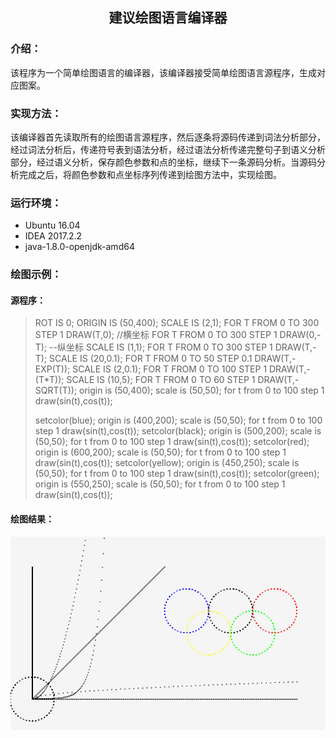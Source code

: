 ## <center>建议绘图语言编译器</center>

### 介绍：
该程序为一个简单绘图语言的编译器，该编译器接受简单绘图语言源程序，生成对应图案。

### 实现方法：
该编译器首先读取所有的绘图语言源程序，然后逐条将源码传递到词法分析部分，经过词法分析后，传递符号表到语法分析，经过语法分析传递完整句子到语义分析部分，经过语义分析，保存颜色参数和点的坐标，继续下一条源码分析。当源码分析完成之后，将颜色参数和点坐标序列传递到绘图方法中，实现绘图。

### 运行环境：
<ul>
<li>Ubuntu 16.04</li>
<li>IDEA 2017.2.2</li>
<li>java-1.8.0-openjdk-amd64</li>
</ul>

### 绘图示例：
#### 源程序：
> ROT IS 0;
> ORIGIN IS (50,400);
> SCALE IS (2,1);
> FOR T FROM 0 TO 300 STEP 1 DRAW(T,0);
> //横坐标
> FOR T FROM 0 TO 300 STEP 1 DRAW(0,-T);
> --纵坐标
> SCALE IS (1,1);
> FOR T FROM 0 TO 300 STEP 1 DRAW(T,-T);
> SCALE IS (20,0.1);
> FOR T FROM 0 TO 50 STEP 0.1 DRAW(T,-EXP(T));
> SCALE IS (2,0.1);
> FOR T FROM 0 TO 100 STEP 1 DRAW(T,-(T*T));
> SCALE IS (10,5);
> FOR T FROM 0 TO 60 STEP 1 DRAW(T,-SQRT(T));
> origin is (50,400);
> scale is (50,50);
> for t from 0 to 100 step 1 draw(sin(t),cos(t));
>
> setcolor(blue);
> origin is (400,200);
> scale is (50,50);
> for t from 0 to 100 step 1 draw(sin(t),cos(t));
> setcolor(black);
> origin is (500,200);
> scale is (50,50);
> for t from 0 to 100 step 1 draw(sin(t),cos(t));
> setcolor(red);
> origin is (600,200);
> scale is (50,50);
> for t from 0 to 100 step 1 draw(sin(t),cos(t));
> setcolor(yellow);
> origin is (450,250);
> scale is (50,50);
> for t from 0 to 100 step 1 draw(sin(t),cos(t));
> setcolor(green);
> origin is (550,250);
> scale is (50,50);
> for t from 0 to 100 step 1 draw(sin(t),cos(t));

#### 绘图结果：
<img src="pic.png"/>
